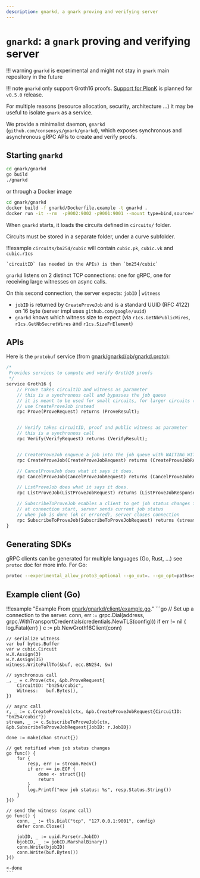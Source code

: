 ```yaml
---
description: gnarkd, a gnark proving and verifying server
---
```


# `gnarkd`: a `gnark` proving and verifying server

!!! warning
    `gnarkd` is experimental and might not stay in `gnark` main repository in the future

!!! note
    `gnarkd` only support Groth16 proofs. [Support for PlonK](https://github.com/ConsenSys/gnark/issues/82) is planned for `v0.5.0` release.

For multiple reasons (resource allocation, security, architecture ...) it may be useful to isolate `gnark` as a service.

We provide a minimalist daemon, `gnarkd` (`github.com/consensys/gnark/gnarkd`), which exposes synchronous and asynchronous gRPC APIs to create and verify proofs.

## Starting `gnarkd`

```bash
cd gnark/gnarkd
go build
./gnarkd
```

or through a Docker image

```bash
cd gnark/gnarkd
docker build -f gnarkd/Dockerfile.example -t gnarkd .
docker run -it --rm  -p9002:9002 -p9001:9001 --mount type=bind,source="$(pwd)"/circuits,target=/root/circuits --mount type=bind,source="$(pwd)"/certs,target=/root/certs gnarkd:latest
```

When `gnarkd` starts, it loads the circuits defined in `circuits/` folder.

Circuits must be stored in a separate folder, under a curve subfolder.

!!!example
    `circuits/bn254/cubic` will contain `cubic.pk`, `cubic.vk` and `cubic.r1cs`

    `circuitID` (as needed in the APIs) is then `bn254/cubic`

`gnarkd` listens on 2 distinct TCP connections: one for gRPC, one for receiving large witnesses on async calls.

On this second connection, the server expects: `jobID` | `witness`

* `jobID` is returned by `CreateProveJob` and is a standard UUID (RFC 4122) on 16 byte (server impl uses `github.com/google/uuid`)
* `gnarkd` knows which witness size to expect (via `r1cs.GetNbPublicWires`, `r1cs.GetNbSecretWires` and `r1cs.SizeFrElement`)

## APIs

Here is the `protobuf` service (from [gnark/gnarkd/pb/gnarkd.proto]()):

```protobuf
/*
 Provides services to compute and verify Groth16 proofs
 */
service Groth16 {
    // Prove takes circuitID and witness as parameter
    // this is a synchronous call and bypasses the job queue
    // it is meant to be used for small circuits, for larger circuits (proving time) and witnesses,
    // use CreateProveJob instead
    rpc Prove(ProveRequest) returns (ProveResult);


    // Verify takes circuitID, proof and public witness as parameter
    // this is a synchronous call
    rpc Verify(VerifyRequest) returns (VerifyResult);


    // CreateProveJob enqueue a job into the job queue with WAITING_WITNESS status
    rpc CreateProveJob(CreateProveJobRequest) returns (CreateProveJobResponse);

    // CancelProveJob does what it says it does.
    rpc CancelProveJob(CancelProveJobRequest) returns (CancelProveJobResponse);

    // ListProveJob does what it says it does.
    rpc ListProveJob(ListProveJobRequest) returns (ListProveJobResponse);

    // SubscribeToProveJob enables a client to get job status changes from the server
    // at connection start, server sends current job status
    // when job is done (ok or errored), server closes connection
    rpc SubscribeToProveJob(SubscribeToProveJobRequest) returns (stream ProveJobResult);
}
```

## Generating SDKs

gRPC clients can be generated for multiple languages (Go, Rust, ...) see `protoc` doc for more info.
For Go:

```bash
protoc --experimental_allow_proto3_optional --go_out=. --go_opt=paths=source_relative --go-grpc_out=. --go-grpc_opt=paths=source_relative  pb/gnarkd.proto
```

## Example client (Go)

!!!example "Example From [gnark/gnarkd/client/example.go]()."
    ```go
    // Set up a connection to the server.
    conn, err := grpc.Dial(address, grpc.WithTransportCredentials(credentials.NewTLS(config)))
    if err != nil {
        log.Fatal(err)
    }
    c := pb.NewGroth16Client(conn)

    // serialize witness
    var buf bytes.Buffer
    var w cubic.Circuit
    w.X.Assign(3)
    w.Y.Assign(35)
    witness.WriteFullTo(&buf, ecc.BN254, &w)

    // synchronous call
    _, _ = c.Prove(ctx, &pb.ProveRequest{
        CircuitID: "bn254/cubic",
        Witness:   buf.Bytes(),
    })

    // async call
    r, _ := c.CreateProveJob(ctx, &pb.CreateProveJobRequest{CircuitID: "bn254/cubic"})
    stream, _ := c.SubscribeToProveJob(ctx, &pb.SubscribeToProveJobRequest{JobID: r.JobID})

    done := make(chan struct{})

    // get notified when job status changes
    go func() {
        for {
            resp, err := stream.Recv()
            if err == io.EOF {
                done <- struct{}{}
                return
            }
            log.Printf("new job status: %s", resp.Status.String())
        }
    }()

    // send the witness (async call)
    go func() {
        conn, _ := tls.Dial("tcp", "127.0.0.1:9001", config)
        defer conn.Close()

        jobID, _ := uuid.Parse(r.JobID)
        bjobID, _ := jobID.MarshalBinary()
        conn.Write(bjobID)
        conn.Write(buf.Bytes())
    }()

    <-done
    ```
